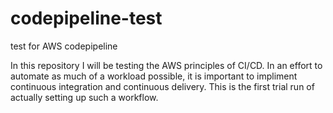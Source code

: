 # codepipeline-test
test for AWS codepipeline

In this repository I will be testing the AWS principles of CI/CD. In an effort to automate as much of a workload possible, it is important to impliment continuous integration and continuous delivery. This is the first trial run of actually setting up such a workflow.
